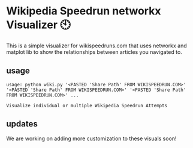 # Wikipedia Speedrun networkx Visualizer :clock10:

This is a simple visualizer for wikispeedruns.com that uses networkx and matplot lib to show the relationships between articles you navigated to.

## usage

```
usage: python wiki.py '<PASTED 'Share Path' FROM WIKISPEEDRUN.COM>' '<PASTED 'Share Path' FROM WIKISPEEDRUN.COM>' '<PASTED 'Share Path' FROM WIKISPEEDRUN.COM>' ... 

Visualize individual or multiple Wikipedia Speedrun Attempts
```

## updates

We are working on adding more customization to these visuals soon!
